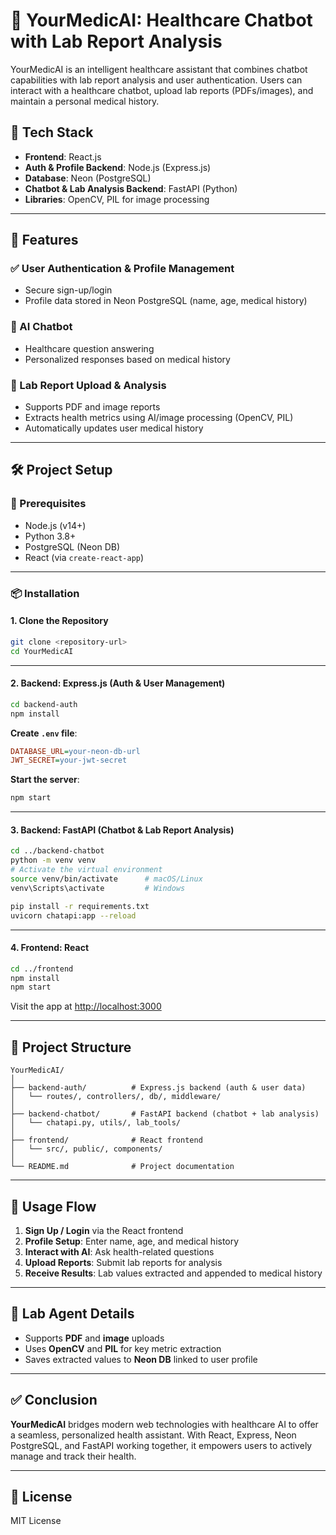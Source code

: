 # 🧠 YourMedicAI: Healthcare Chatbot with Lab Report Analysis

YourMedicAI is an intelligent healthcare assistant that combines chatbot capabilities with lab report analysis and user authentication. Users can interact with a healthcare chatbot, upload lab reports (PDFs/images), and maintain a personal medical history.

## 🔧 Tech Stack

- **Frontend**: React.js
- **Auth & Profile Backend**: Node.js (Express.js)
- **Database**: Neon (PostgreSQL)
- **Chatbot & Lab Analysis Backend**: FastAPI (Python)
- **Libraries**: OpenCV, PIL for image processing

---

## 🌟 Features

### ✅ User Authentication & Profile Management
- Secure sign-up/login
- Profile data stored in Neon PostgreSQL (name, age, medical history)

### 🤖 AI Chatbot
- Healthcare question answering
- Personalized responses based on medical history

### 📄 Lab Report Upload & Analysis
- Supports PDF and image reports
- Extracts health metrics using AI/image processing (OpenCV, PIL)
- Automatically updates user medical history

---

## 🛠️ Project Setup

### 🔗 Prerequisites
- Node.js (v14+)
- Python 3.8+
- PostgreSQL (Neon DB)
- React (via `create-react-app`)

---

### 📦 Installation

#### 1. Clone the Repository
```bash
git clone <repository-url>
cd YourMedicAI
```

---

#### 2. Backend: Express.js (Auth & User Management)
```bash
cd backend-auth
npm install
```

**Create `.env` file**:
```ini
DATABASE_URL=your-neon-db-url
JWT_SECRET=your-jwt-secret
```

**Start the server**:
```bash
npm start
```

---

#### 3. Backend: FastAPI (Chatbot & Lab Report Analysis)
```bash
cd ../backend-chatbot
python -m venv venv
# Activate the virtual environment
source venv/bin/activate      # macOS/Linux
venv\Scripts\activate         # Windows

pip install -r requirements.txt
uvicorn chatapi:app --reload
```

---

#### 4. Frontend: React
```bash
cd ../frontend
npm install
npm start
```

Visit the app at [http://localhost:3000](http://localhost:3000)

---

## 📁 Project Structure

```
YourMedicAI/
│
├── backend-auth/          # Express.js backend (auth & user data)
│   └── routes/, controllers/, db/, middleware/
│
├── backend-chatbot/       # FastAPI backend (chatbot + lab analysis)
│   └── chatapi.py, utils/, lab_tools/
│
├── frontend/              # React frontend
│   └── src/, public/, components/
│
└── README.md              # Project documentation
```

---

## 🔄 Usage Flow

1. **Sign Up / Login** via the React frontend
2. **Profile Setup**: Enter name, age, and medical history
3. **Interact with AI**: Ask health-related questions
4. **Upload Reports**: Submit lab reports for analysis
5. **Receive Results**: Lab values extracted and appended to medical history

---

## 🧬 Lab Agent Details

- Supports **PDF** and **image** uploads
- Uses **OpenCV** and **PIL** for key metric extraction
- Saves extracted values to **Neon DB** linked to user profile

---

## ✅ Conclusion

**YourMedicAI** bridges modern web technologies with healthcare AI to offer a seamless, personalized health assistant. With React, Express, Neon PostgreSQL, and FastAPI working together, it empowers users to actively manage and track their health.

---

## 📃 License

MIT License